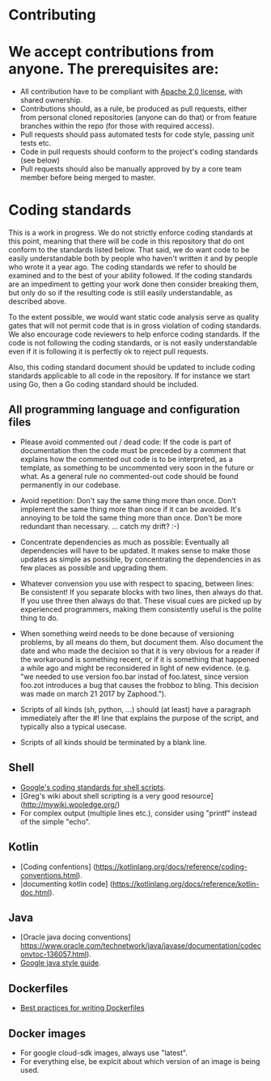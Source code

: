 # Contributing

# We accept contributions from anyone.  The prerequisites are:

* All contribution have to be compliant with [Apache 2.0 license](https://www.apache.org/licenses/LICENSE-2.0), with shared ownership.
* Contributions should, as a rule,  be produced as pull requests, either from personal cloned repositories (anyone can do that) or from feature branches within the repo (for those with required access).
* Pull requests should pass automated tests for code style, passing unit tests etc.
* Code in pull requests should conform to the project's coding standards (see below)
* Pull requests should also be manually approved by by a core team member before being merged to master.


# Coding standards

This is a work in progress.  We do not strictly enforce coding
standards at this point, meaning that there will be code in this
repository that do ont conform to the standards listed below.  That
said, we do want code to be easily understandable both by people who
haven't written it and by people who wrote it a year ago.  The coding
standards we refer to should be examined and to the best of your
ability followed.  If the coding standards are an impediment to
getting your work done then consider breaking them, but only do so if
the resulting code is still easily understandable, as described above.

To the extent possible, we would want static code analysis serve as
quality gates that will not permit code that is in gross violation of
coding standards.  We also encourage code reviewers to help enforce
coding standards.  If the code is not following the coding standards,
or is not easily understandable even if it is following it is
perfectly ok to reject pull requests.

Also, this coding standard document should be updated to include
coding standards applicable to all code in the repository.  If for
instance we start using Go, then a Go coding standard should be
included.


## All programming language and configuration files

* Please avoid  commented out / dead code:   If the code is part of
  documentation then the code must be preceded
  by a comment that explains how the commented out code is to be
  interpreted, as a template, as something to be uncommented very soon
  in the future or what.   As a general rule no commented-out code
  should be found permanently in our codebase.

* Avoid repetition: Don't say the same thing more than once.  Don't
  implement the same thing more than once if it can be avoided.
  It's annoying to be told the same thing more than once.   Don't
  be more redundant than necessary.    ... catch my drift? :-)

* Concentrate dependencies as much as possible: Eventually all
  dependencies will have to be updated.  It makes sense to make
  those updates as simple as possible, by concentrating the
  dependencies in as few places as possible and upgrading them.

* Whatever convension you use with respect to spacing, between
  lines: Be consistent!   If you separate blocks with two lines,
  then always do that.  If you use three then always do that.
  These visual cues are picked up by experienced programmers,
  making them consistently useful is the polite thing to do.

* When something weird needs to be done because of versioning
  problems, by all means do them, but document them. Also document
  the date and who made the decision so that it is very obvious for a
  reader if the workaround is something recent, or if it is something
  that happened a while ago and might be reconsidered in light of new
  evidence.  (e.g. "we needed to use version foo.bar instad of
  foo.latest, since version foo.zot introduces a bug that causes the
  frobboz to bling.  This decision was made on march 21 2017 by
  Zaphood.").

* Scripts of all kinds (sh, python, ...) should (at least) have a
  paragraph immediately after the #! line that explains the purpose of
  the script, and typically also a typical usecase.

* Scripts of all kinds should be terminated by a blank line.

## Shell

* [Google's coding standards for shell scripts](https://google.github.io/styleguide/shell.xml).
* [Greg's wiki about shell scripting is a very good resource] (http://mywiki.wooledge.org/)
* For complex output (multiple lines etc.), consider using "printf"
  instead of the simple "echo".

## Kotlin

* [Coding confentions] (https://kotlinlang.org/docs/reference/coding-conventions.html).
* |documenting kotlin code] (https://kotlinlang.org/docs/reference/kotlin-doc.html).

## Java

* [Oracle java docing conventions]  https://www.oracle.com/technetwork/java/javase/documentation/codeconvtoc-136057.html).
* [Google java style guide](https://google.github.io/styleguide/javaguide.html).

## Dockerfiles

* [Best practices for writing Dockerfiles](https://docs.docker.com/develop/develop-images/dockerfile_best-practices/)

## Docker images

* For google cloud-sdk images, always use "latest".
* For everything else, be explcit about which version of an image is being used.
